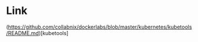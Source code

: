 # Link
(https://github.com/collabnix/dockerlabs/blob/master/kubernetes/kubetools/README.md)[kubetools]
